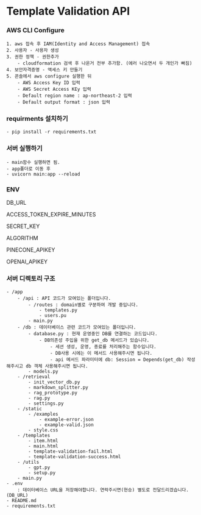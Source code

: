 # Template Validation API

### AWS CLI Configure

    1. aws 접속 후 IAM(Identity and Access Management) 접속
    2. 사용자 - 사용자 생성
    3. 권한 정책 - 권한추가
        - cloudformation 검색 후 나온거 전부 추가함. (에러 나오면서 두 개인가 빠짐)
    4. 보안자격증명 - 액세스 키 만들기
    5. 콘솔에서 aws configure 실행한 뒤
        - AWS Access Key ID 입력
        - AWS Secret Access KEy 입력
        - Default region name : ap-northeast-2 입력
        - Default output format : json 입력

### requirments 설치하기

    - pip install -r requirements.txt

### 서버 실행하기

    - main함수 실행하면 됨.
    - app폴더로 이동 후
    - uvicorn main:app --reload

### ENV

DB_URL

ACCESS_TOKEN_EXPIRE_MINUTES

SECRET_KEY

ALGORITHM

PINECONE_APIKEY

OPENAI_APIKEY

### 서버 디렉토리 구조

    - /app
        - /api : API 코드가 모여있는 폴더입니다.
            - /routes : domain별로 구분하여 개발 중입니다.
                - templates.py
                - users.pu
            - main.py
        - /db : 데이터베이스 관련 코드가 모여있는 폴더입니다.
            - database.py : 현재 운영중인 DB를 연결하는 코드입니다.
                - DB의존성 주입을 위한 get_db 메서드가 있습니다.
                    - 세션 생성, 운영, 종료를 처리해주는 함수입니다.
                    - DB사용 시에는 이 메서드 사용해주시면 됩니다.
                    - api 메서드 파라미터에 db: Session = Depends(get_db) 작성해주시고 db 객체 사용해주시면 됩니다.
            - models.py
        - /retrieval
            - init_vector_db.py
            - markdown_splitter.py
            - rag_prototype.py
            - rag.py
            - settings.py
        - /static
            - /examples
                - example-error.json
                - example-valid.json
            - style.css
        - /templates
            - item.html
            - main.html
            - template-validation-fail.html
            - template-validation-success.html
        - /utils
            - gpt.py
            - setup.py
        - main.py
    - .env
        : 데이터베이스 URL을 저장해야합니다. 연락주시면(현승) 별도로 전달드리겠습니다. (DB_URL)
    - README.md
    - requirements.txt

